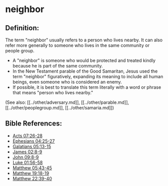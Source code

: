 # neighbor #

## Definition: ##

The term "neighbor" usually refers to a person who lives nearby. It can also refer more generally to someone who lives in the same community or people group.

* A "neighbor" is someone who would be protected and treated kindly because he is part of the same community.
* In the New Testament parable of the Good Samaritan, Jesus used the term "neighbor" figuratively, expanding its meaning to include all human beings, even someone who is considered an enemy.
* If possible, it is best to translate this term literally with a word or phrase that means "person who lives nearby."

(See also: [[../other/adversary.md]], [[../other/parable.md]], [[../other/peoplegroup.md]], [[../other/samaria.md]])

## Bible References: ##

* [Acts 07:26-28](en/tn/act/help/07/26)
* [Ephesians 04:25-27](en/tn/eph/help/04/25)
* [Galatians 05:13-15](en/tn/gal/help/05/13)
* [James 02:8-9](en/tn/jas/help/02/08)
* [John 09:8-9](en/tn/jhn/help/09/08)
* [Luke 01:56-58](en/tn/luk/help/01/56)
* [Matthew 05:43-45](en/tn/mat/help/05/43)
* [Matthew 19:18-19](en/tn/mat/help/19/18)
* [Matthew 22:39-40](en/tn/mat/help/22/39)
